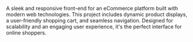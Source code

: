 A sleek and responsive front-end for an eCommerce platform built with modern web technologies. This project includes dynamic product displays, a user-friendly shopping cart, and seamless navigation. Designed for scalability and an engaging user experience, it's the perfect interface for online shoppers.
